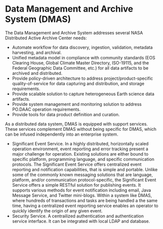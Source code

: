 # Data Management and Archive System (DMAS)
The Data Management and Archive System  addresses several NASA Distributed Active Archive Center needs:
* Automate workflow for data discovery, ingestion, validation, metadata harvesting, and archival.
* Unified metadata model in compliance with community standards (EOS Clearing House, Global Climate Master Directory, ISO-19115, and the Federal Geographic Data Committee, etc.) for all data artifacts to be archived and distributed.
* Provide policy-driven architecture to address project/product-specific quality-of-service for data capturing and distribution, and storage requirements.
* Provide scalable solution to capture heterogeneous Earth science data artifacts.
* Provide system management and monitoring solution to address PO.DAAC operation requirements.
* Provide tools for data product definition and curation.

As a distributed data system, DMAS is equipped with support services. These services complement DMAS without being specific for DMAS, which can be infused independently into an enterprise system.
* Significant Event Service. In a highly distributed, horizontally scaled operation environment, event reporting and error tracking present a major challenge for operation. Existing solutions are either bound to specific platform, programming language, and specific communication protocols. The Significant Event Service offers centralized event reporting and notification capabilities, that is simple and portable. Unlike some of the commonly known messaging solutions that are language, platform, and/or communication protocol-specific, the Significant Event Service offers a simple RESTful solution for publishing events. It supports various methods for event notification including email, Java Message Service, and Twitter mini-blogs. Within a system like DMAS, where hundreds of transactions and tasks are being handled a the same time, having a centralized event reporting service enables an operator to quickly identify the origin of any given event.
* Security Service.  A centrailized authentication and authentication service interface.  It can be integrated with local LDAP and database.

